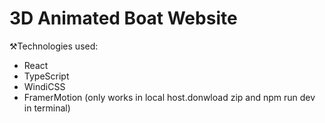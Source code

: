 # 3D Animated Boat Website

⚒Technologies used:
- React
- TypeScript
- WindiCSS
- FramerMotion
(only works in local host.donwload zip and npm run dev in terminal)


